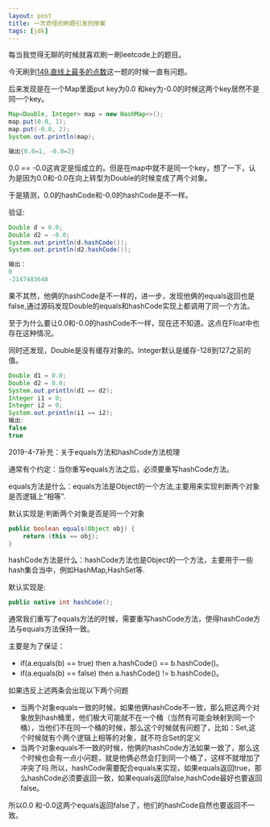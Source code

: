 ```yaml
---
layout: post
title: 一次奇怪的刷题引发的惨案
tags: [jdk]
---
```


每当我觉得无聊的时候就喜欢刷一刷leetcode上的题目。

今天刷到[149.直线上最多的点数](https://leetcode-cn.com/problems/max-points-on-a-line/submissions/)这一题的时候一直有问题。

后来发现是在一个Map里面put key为0.0 和key为-0.0的时候这两个key居然不是同一个key。

```java
Map<Double, Integer> map = new HashMap<>();
map.put(0.0, 1);
map.put(-0.0, 2);
System.out.println(map);

输出{0.0=1, -0.0=2}
```
0.0 == -0.0这肯定是恒成立的。但是在map中就不是同一个key，想了一下，认为是因为0.0和-0.0在向上转型为Double的时候变成了两个对象。

于是猜测，0.0的hashCode和-0.0的hashCode是不一样。

验证:
```java
Double d = 0.0;
Double d2 = -0.0;
System.out.println(d.hashCode());
System.out.println(d2.hashCode());

输出：
0
-2147483648
```
果不其然，他俩的hashCode是不一样的，进一步，发现他俩的equals返回也是false,通过源码发现Double的equals和hashCode实现上都调用了同一个方法。

至于为什么要让0.0和-0.0的hashCode不一样，现在还不知道。这点在Float中也存在这种情况。

同时还发现，Double是没有缓存对象的。Integer默认是缓存-128到127之前的值。
```java
Double d1 = 0.0;
Double d2 = 0.0;
System.out.println(d1 == d2);
Integer i1 = 0;
Integer i2 = 0;
System.out.println(i1 == i2);
输出:
false
true
```
2019-4-7补充：关于equals方法和hashCode方法梳理

通常有个约定：当你重写equals方法之后，必须要重写hashCode方法。

equals方法是什么：equals方法是Object的一个方法,主要用来实现判断两个对象是否逻辑上”相等”.

默认实现是:判断两个对象是否是同一个对象
```java
public boolean equals(Object obj) {
    return (this == obj);
}
```

hashCode方法是什么：hashCode方法也是Object的一个方法，主要用于一些hash集合当中，例如HashMap,HashSet等.

默认实现是:
```java
public native int hashCode();
```
 
通常我们重写了equals方法的时候，需要重写hashCode方法，使得hashCode方法与equals方法保持一致。

主要是为了保证：
- if(a.equals(b) == true) then a.hashCode() == b.hashCode()。
- if(a.equals(b) == false) then a.hashCode() != b.hashCode()。

如果违反上述两条会出现以下两个问题

- 当两个对象equals一致的时候，如果他俩hashCode不一致，那么把这两个对象放到hash桶里，他们极大可能就不在一个桶（当然有可能会映射到同一个桶），当他们不在同一个桶的时候，那么这个时候就有问题了，比如：Set,这个时候就有个两个逻辑上相等的对象，就不符合Set的定义
- 当两个对象equals不一致的时候，他俩的hashCode方法如果一致了，那么这个时候也会有一点小问题，就是他俩必然会打到同一个桶了，这样不就增加了冲突了吗
所以，hashCode需要配合equals来实现，如果equals返回true，那么hashCode<a>必须</a>要返回一致，如果equals返回false,hashCode<a>最好</a>也要返回false。

所以0.0 和-0.0这两个equals返回false了，他们的hashCode自然也要返回不一致。

